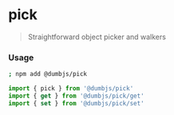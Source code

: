 # pick

> Straightforward object picker and walkers

### Usage

```sh
; npm add @dumbjs/pick
```

```js
import { pick } from '@dumbjs/pick'
import { get } from '@dumbjs/pick/get'
import { set } from '@dumbjs/pick/set'
```
